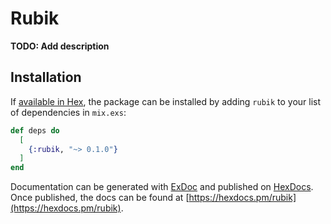 # Rubik

**TODO: Add description**

## Installation

If [available in Hex](https://hex.pm/docs/publish), the package can be installed
by adding `rubik` to your list of dependencies in `mix.exs`:

```elixir
def deps do
  [
    {:rubik, "~> 0.1.0"}
  ]
end
```

Documentation can be generated with [ExDoc](https://github.com/elixir-lang/ex_doc)
and published on [HexDocs](https://hexdocs.pm). Once published, the docs can
be found at [https://hexdocs.pm/rubik](https://hexdocs.pm/rubik).

